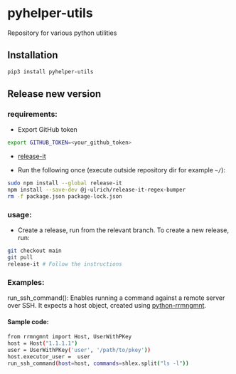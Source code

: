 # pyhelper-utils
Repository for various python utilities
## Installation

```bash
pip3 install pyhelper-utils
```

## Release new version
### requirements:
* Export GitHub token

```bash
export GITHUB_TOKEN=<your_github_token>
```

* [release-it](https://github.com/release-it/release-it)

* Run the following once (execute outside repository dir for example `~/`):

```bash
sudo npm install --global release-it
npm install --save-dev @j-ulrich/release-it-regex-bumper
rm -f package.json package-lock.json
```

### usage:
* Create a release, run from the relevant branch.
To create a new release, run:

```bash
git checkout main
git pull
release-it # Follow the instructions
```

### Examples:
run_ssh_command():
Enables running a command against a remote server over SSH. It expects a host object, created using [python-rrmngmnt](https://github.com/rhevm-qe-automation/python-rrmngmnt).

#### Sample code:

```bash
from rrmngmnt import Host, UserWithPKey
host = Host("1.1.1.1")
user = UserWithPKey('user', '/path/to/pkey'))
host.executor_user =  user
run_ssh_command(host=host, commands=shlex.split("ls -l"))
```
